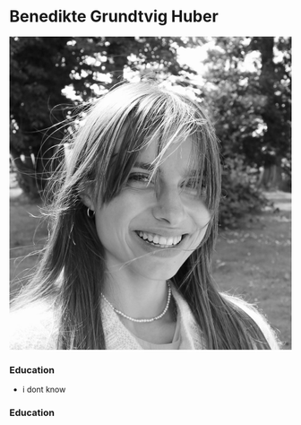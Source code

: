 # Benedikte Grundtvig Huber

![me](/assets/IMG_3022.JPG)
### Education

- i dont know


### Education
